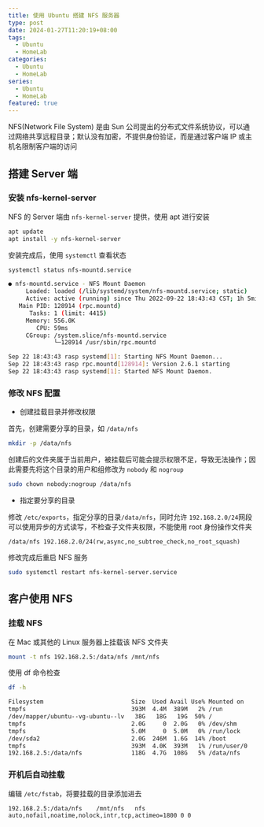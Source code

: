 ```yaml
---
title: 使用 Ubuntu 搭建 NFS 服务器
type: post
date: 2024-01-27T11:20:19+08:00
tags:
  - Ubuntu
  - HomeLab
categories:
  - Ubuntu
  - HomeLab
series:
  - Ubuntu
  - HomeLab
featured: true
---
```


NFS(Network File System) 是由 Sun 公司提出的分布式文件系统协议，可以通过网络共享远程目录；默认没有加密，不提供身份验证，而是通过客户端 IP 或主机名限制客户端的访问

## 搭建 Server 端

### 安装 nfs-kernel-server

NFS 的 Server 端由 `nfs-kernel-server` 提供，使用 apt 进行安装

```bash
apt update
apt install -y nfs-kernel-server
```

安装完成后，使用 `systemctl` 查看状态

```bash
systemctl status nfs-mountd.service
```

```bash
● nfs-mountd.service - NFS Mount Daemon
     Loaded: loaded (/lib/systemd/system/nfs-mountd.service; static)
     Active: active (running) since Thu 2022-09-22 18:43:43 CST; 1h 5min ago
   Main PID: 128914 (rpc.mountd)
      Tasks: 1 (limit: 4415)
     Memory: 556.0K
        CPU: 59ms
     CGroup: /system.slice/nfs-mountd.service
             └─128914 /usr/sbin/rpc.mountd

Sep 22 18:43:43 rasp systemd[1]: Starting NFS Mount Daemon...
Sep 22 18:43:43 rasp rpc.mountd[128914]: Version 2.6.1 starting
Sep 22 18:43:43 rasp systemd[1]: Started NFS Mount Daemon.
```

### 修改 NFS 配置

- 创建挂载目录并修改权限

首先，创建需要分享的目录，如 `/data/nfs`

```bash
mkdir -p /data/nfs
```

创建后的文件夹属于当前用户，被挂载后可能会提示权限不足，导致无法操作；因此需要先将这个目录的用户和组修改为 `nobody` 和 `nogroup`

```bash
sudo chown nobody:nogroup /data/nfs
```

- 指定要分享的目录

修改 `/etc/exports`，指定分享的目录`/data/nfs`，同时允许 `192.168.2.0/24`网段可以使用异步的方式读写，不检查子文件夹权限，不能使用 root 身份操作文件夹

```
/data/nfs 192.168.2.0/24(rw,async,no_subtree_check,no_root_squash)
```

修改完成后重启 NFS 服务

```bash
sudo systemctl restart nfs-kernel-server.service
```

## 客户使用 NFS

### 挂载 NFS

在 Mac 或其他的 Linux 服务器上挂载该 NFS 文件夹

```bash
mount -t nfs 192.168.2.5:/data/nfs /mnt/nfs
```

使用 df 命令检查

```bash
df -h

Filesystem                         Size  Used Avail Use% Mounted on
tmpfs                              393M  4.4M  389M   2% /run
/dev/mapper/ubuntu--vg-ubuntu--lv   38G   18G   19G  50% /
tmpfs                              2.0G     0  2.0G   0% /dev/shm
tmpfs                              5.0M     0  5.0M   0% /run/lock
/dev/sda2                          2.0G  246M  1.6G  14% /boot
tmpfs                              393M  4.0K  393M   1% /run/user/0
192.168.2.5:/data/nfs              118G  4.7G  108G   5% /data/nfs
```

### 开机后自动挂载

编辑 `/etc/fstab`，将要挂载的目录添加进去

```
192.168.2.5:/data/nfs    /mnt/nfs   nfs auto,nofail,noatime,nolock,intr,tcp,actimeo=1800 0 0
```
